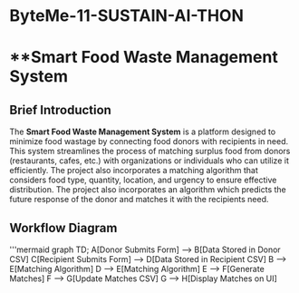 # ByteMe-11-SUSTAIN-AI-THON
# **Smart Food Waste Management System
## **Brief Introduction**
The **Smart Food Waste Management System** is a platform designed to minimize food wastage by connecting food donors with recipients in need. This system streamlines the process of matching surplus food from donors (restaurants, cafes, etc.) with organizations or individuals who can utilize it efficiently. The project also incorporates a matching algorithm that considers food type, quantity, location, and urgency to ensure effective distribution. The project also incorporates an algorithm which predicts the future response of the donor and matches it with the recipients need.
## **Workflow Diagram**
'''mermaid
graph TD;
A[Donor Submits Form] --> B[Data Stored in Donor CSV]
C[Recipient Submits Form] --> D[Data Stored in Recipient CSV]
B --> E[Matching Algorithm]
D --> E[Matching Algorithm]
E --> F[Generate Matches]
F --> G[Update Matches CSV]
G --> H[Display Matches on UI]
